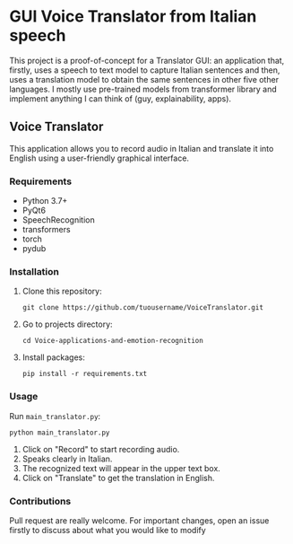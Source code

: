 # GUI Voice Translator from Italian speech

This project is a proof-of-concept for a Translator GUI: an application that, firstly, uses a speech to text model to capture Italian sentences and then, uses a translation model to obtain the same sentences in other five other languages. I mostly use pre-trained models from transformer library and implement anything I can think of (guy, explainability, apps).

## Voice Translator

This application allows you to record audio in Italian and translate it into English using a user-friendly graphical interface.

### Requirements

- Python 3.7+
- PyQt6
- SpeechRecognition
- transformers
- torch
- pydub

### Installation

1. Clone this repository:
   ```
   git clone https://github.com/tuousername/VoiceTranslator.git
   ```

2. Go to projects directory:
   ```
   cd Voice-applications-and-emotion-recognition
   ```

3. Install packages:
   ```
   pip install -r requirements.txt
   ```

### Usage

Run `main_translator.py`:

```
python main_translator.py
```

1. Click on "Record" to start recording audio.
2. Speaks clearly in Italian.
3. The recognized text will appear in the upper text box.
4. Click on "Translate" to get the translation in English.

### Contributions

Pull request are really welcome. For important changes, open an issue firstly to discuss about what you would like to modify
